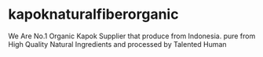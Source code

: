 # kapoknaturalfiberorganic
We Are No.1 Organic Kapok Supplier that produce from Indonesia. pure from High Quality Natural Ingredients and processed by Talented Human
